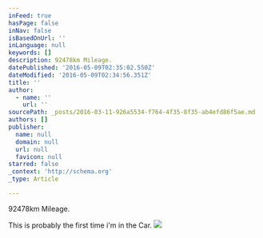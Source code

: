 ```yaml
---
inFeed: true
hasPage: false
inNav: false
isBasedOnUrl: ''
inLanguage: null
keywords: []
description: 92478km Mileage.
datePublished: '2016-05-09T02:35:02.550Z'
dateModified: '2016-05-09T02:34:56.351Z'
title: ''
author:
  - name: ''
    url: ''
sourcePath: _posts/2016-03-11-926a5534-f764-4f35-8f35-ab4efd86f5ae.md
authors: []
publisher:
  name: null
  domain: null
  url: null
  favicon: null
starred: false
_context: 'http://schema.org'
_type: Article

---
```

92478km Mileage.

This is probably the first time i'm in the Car.
![](https://s3-us-west-2.amazonaws.com/the-grid-img/p/a42ce40b2a8e495ae81c4f924ebb22d52083c309.jpg)